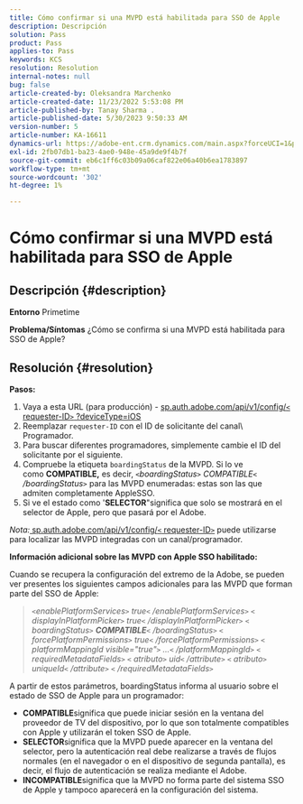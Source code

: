 ```yaml
---
title: Cómo confirmar si una MVPD está habilitada para SSO de Apple
description: Descripción
solution: Pass
product: Pass
applies-to: Pass
keywords: KCS
resolution: Resolution
internal-notes: null
bug: false
article-created-by: Oleksandra Marchenko
article-created-date: 11/23/2022 5:53:08 PM
article-published-by: Tanay Sharma .
article-published-date: 5/30/2023 9:50:33 AM
version-number: 5
article-number: KA-16611
dynamics-url: https://adobe-ent.crm.dynamics.com/main.aspx?forceUCI=1&pagetype=entityrecord&etn=knowledgearticle&id=6021c6ae-576b-ed11-9561-6045bd006b25
exl-id: 2fb07db1-ba23-4ae0-948e-45a9de9f4b7f
source-git-commit: eb6c1ff6c03b09a06caf822e06a40b6ea1783897
workflow-type: tm+mt
source-wordcount: '302'
ht-degree: 1%

---
```


# Cómo confirmar si una MVPD está habilitada para SSO de Apple

## Descripción {#description}

<b>Entorno</b>
Primetime


<b>Problema/Síntomas</b>
¿Cómo se confirma si una MVPD está habilitada para SSO de Apple?


## Resolución {#resolution}

<b>Pasos:</b>
1. Vaya a esta URL (para producción) - [sp.auth.adobe.com/api/v1/config/`<` requester-ID`>` ?deviceType=iOS](http://sp.auth.adobe.com/api/v1/config/ABC?deviceType=iOS)
2. Reemplazar `requester-ID` con el ID de solicitante del canal\ Programador.
3. Para buscar diferentes programadores, simplemente cambie el ID del solicitante por el siguiente.
4. Compruebe la etiqueta `boardingStatus` de<b> </b>la MVPD. Si lo ve como <b>COMPATIBLE,</b> es decir, *`<`boardingStatus`>` COMPATIBLE`<` /boardingStatus`>`* para las MVPD enumeradas: estas son las que admiten completamente AppleSSO.
5. Si ve el estado como &#39;<b>SELECTOR</b>&quot;significa que solo se mostrará en el selector de Apple, pero que pasará por el Adobe.


*Nota:*[ sp.auth.adobe.com/api/v1/config/`<` requester-ID`>`](http://sp.auth.adobe.com/api/v1/config/ABC?deviceType=iOS) puede utilizarse para localizar las MVPD integradas con un canal/programador.

<b>Información adicional sobre las MVPD con Apple SSO habilitado:</b>

Cuando se recupera la configuración del extremo de la Adobe, se pueden ver presentes los siguientes campos adicionales para las MVPD que forman parte del SSO de Apple:


> *`<`enablePlatformServices`>` true`<` /enablePlatformServices`>`
> `<` displayInPlatformPicker`>` true`<` /displayInPlatformPicker`>`
> `<` boardingStatus`>` <b>COMPATIBLE</b>`<` /boardingStatus`>`
> `<` forcePlatformPermissions`>` true`<` /forcePlatformPermissions`>`
> `<` platformMappingId visible=&quot;true&quot;`>` ...`<` /platformMappingId`>`
> `<` requiredMetadataFields`>`
> `<` atributo`>` uid`<` /attribute`>`
> `<` atributo`>` uniqueId`<` /attribute`>`
> `<` /requiredMetadataFields`>`*


&#x200B;A partir de estos parámetros, boardingStatus&#x200B; informa al usuario sobre el estado de SSO de Apple para un programador:

- <b>COMPATIBLE</b>significa que puede iniciar sesión en la ventana del proveedor de TV del dispositivo, por lo que son totalmente compatibles con Apple y utilizarán el token SSO de Apple.
- <b>SELECTOR</b>significa que la MVPD puede aparecer en la ventana del selector, pero la autenticación real debe realizarse a través de flujos normales (en el navegador o en el dispositivo de segunda pantalla), es decir, el flujo de autenticación se realiza mediante el Adobe.
- <b>INCOMPATIBLE</b>significa que la MVPD no forma parte del sistema SSO de Apple y tampoco aparecerá en la configuración del sistema.
